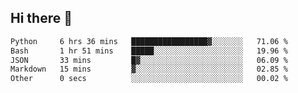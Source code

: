 ## Hi there 👋

<!--START_SECTION:waka-->

```txt
Python     6 hrs 36 mins   █████████████████▓░░░░░░░   71.06 %
Bash       1 hr 51 mins    █████░░░░░░░░░░░░░░░░░░░░   19.96 %
JSON       33 mins         █▓░░░░░░░░░░░░░░░░░░░░░░░   06.09 %
Markdown   15 mins         ▓░░░░░░░░░░░░░░░░░░░░░░░░   02.85 %
Other      0 secs          ░░░░░░░░░░░░░░░░░░░░░░░░░   00.02 %
```

<!--END_SECTION:waka-->

<!--
**OliverShang/OliverShang** is a ✨ _special_ ✨ repository because its `README.md` (this file) appears on your GitHub profile.

Here are some ideas to get you started:

- 🔭 I’m currently working on ...
- 🌱 I’m currently learning ...
- 👯 I’m looking to collaborate on ...
- 🤔 I’m looking for help with ...
- 💬 Ask me about ...
- 📫 How to reach me: ...
- 😄 Pronouns: ...
- ⚡ Fun fact: ...
-->
